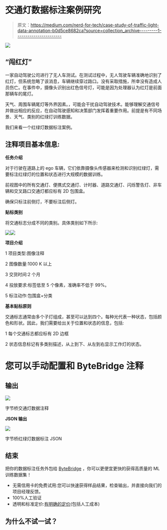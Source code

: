 # 交通灯数据标注案例研究

> 原文：<https://medium.com/nerd-for-tech/case-study-of-traffic-light-data-annotation-b0d5ce8682ca?source=collection_archive---------1----------------------->

![](img/24e3602b1d5ee7cce4f9dc366d8878bf.png)

## “闯红灯”

一家自动驾驶公司进行了无人车测试。在测试过程中，无人驾驶车辆准确地识别了红灯，但系统忽略了该消息，车辆继续穿过路口。没有采取措施，所幸没有造成人员伤亡。在事件中，摄像头识别出红色信号灯，可能是因为处理器认为红灯是前面那辆车的尾灯。

天气、周围车辆尾灯等外界因素。，可能会干扰自动驾驶技术。能够理解交通信号并做出相应的反应，在自动驾驶感知和决策部门发挥着重要作用。前提是有不同场景、天气、类别的红绿灯训练数据。

我们来看一个红绿灯数据标注案例。

## **注释项目基本信息:**

**任务介绍**

对于行驶在道路上的 ego 车辆，它们依靠摄像头传感器来检测和识别红绿灯，需要标注红绿灯的位置和状态进行大规模的数据训练。

前视图中的所有交通灯、便携式交通灯、计时器、道路交通灯、闪烁警告灯、非车辆和交叉路口交通灯都应标有 2D 包围盒。

确保只标注前侧灯，不要标注后侧灯。

**贴标类别**

将交通标志分成不同的类别。具体类别如下所示:

![](img/89458cc25d76682d813ecf7fb5a98802.png)![](img/9115d3c70413c1320f464f1df6a9e88b.png)

**项目介绍**

1 项目类型:图像注释

2 图像数量:1000 K 以上

3 交货时间:2 个月

4 投放要求:标签低至 5 个像素，准确率不低于 99%。

5 标注动作:包围盒+分类

**基本贴标原则**

交通标志通常由多个子灯组成，甚至可以达到四个。每种光代表一种状态，包括颜色和形状。因此，我们需要给出关于位置和状态的信息，包括:

1 每个交通标志都应标有 2D 边框

2 状态信息标记有多类别描述，从上到下、从左到右显示工作灯的状态。

# 您可以手动配置和 ByteBridge 注释

## **输出**

![](img/9c865f8c085598ca5ab348950349e0c0.png)

字节桥交通灯数据注释

**JSON 输出**

![](img/9cf02edfddda57ad39d8829e6d23cbd0.png)

字节桥红绿灯数据标注 JSON

## 结束

把你的数据标注任务外包给 [ByteBridge](https://tinyurl.com/muwfhtju) ，你可以更便宜更快的获得高质量的 ML 训练数据集！

*   无需信用卡的免费试用:您可以快速获得样品结果，检查输出，并直接向我们的项目经理反馈。
*   100%人工验证
*   透明和标准定价:[有明确的定价](https://www.bytebridge.io/#/?module=price)(包括人工成本)

## 为什么不试一试？